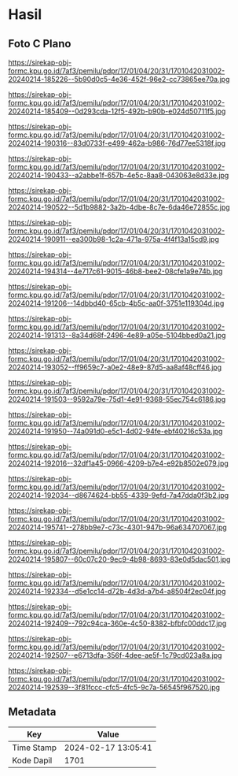 # Hasil

## Foto C Plano

https://sirekap-obj-formc.kpu.go.id/7af3/pemilu/pdpr/17/01/04/20/31/1701042031002-20240214-185226--5b90d0c5-4e36-452f-96e2-cc73865ee70a.jpg

https://sirekap-obj-formc.kpu.go.id/7af3/pemilu/pdpr/17/01/04/20/31/1701042031002-20240214-185409--0d293cda-12f5-492b-b90b-e024d50711f5.jpg

https://sirekap-obj-formc.kpu.go.id/7af3/pemilu/pdpr/17/01/04/20/31/1701042031002-20240214-190316--83d0733f-e499-462a-b986-76d77ee5318f.jpg

https://sirekap-obj-formc.kpu.go.id/7af3/pemilu/pdpr/17/01/04/20/31/1701042031002-20240214-190433--a2abbe1f-657b-4e5c-8aa8-043063e8d33e.jpg

https://sirekap-obj-formc.kpu.go.id/7af3/pemilu/pdpr/17/01/04/20/31/1701042031002-20240214-190522--5d1b9882-3a2b-4dbe-8c7e-6da46e72855c.jpg

https://sirekap-obj-formc.kpu.go.id/7af3/pemilu/pdpr/17/01/04/20/31/1701042031002-20240214-190911--ea300b98-1c2a-471a-975a-4f4f13a15cd9.jpg

https://sirekap-obj-formc.kpu.go.id/7af3/pemilu/pdpr/17/01/04/20/31/1701042031002-20240214-194314--4e717c61-9015-46b8-bee2-08cfe1a9e74b.jpg

https://sirekap-obj-formc.kpu.go.id/7af3/pemilu/pdpr/17/01/04/20/31/1701042031002-20240214-191206--14dbbd40-65cb-4b5c-aa0f-3751e119304d.jpg

https://sirekap-obj-formc.kpu.go.id/7af3/pemilu/pdpr/17/01/04/20/31/1701042031002-20240214-191313--8a34d68f-2496-4e89-a05e-5104bbed0a21.jpg

https://sirekap-obj-formc.kpu.go.id/7af3/pemilu/pdpr/17/01/04/20/31/1701042031002-20240214-193052--ff9659c7-a0e2-48e9-87d5-aa8af48cff46.jpg

https://sirekap-obj-formc.kpu.go.id/7af3/pemilu/pdpr/17/01/04/20/31/1701042031002-20240214-191503--9592a79e-75d1-4e91-9368-55ec754c6186.jpg

https://sirekap-obj-formc.kpu.go.id/7af3/pemilu/pdpr/17/01/04/20/31/1701042031002-20240214-191950--74a091d0-e5c1-4d02-94fe-ebf40216c53a.jpg

https://sirekap-obj-formc.kpu.go.id/7af3/pemilu/pdpr/17/01/04/20/31/1701042031002-20240214-192016--32df1a45-0966-4209-b7e4-e92b8502e079.jpg

https://sirekap-obj-formc.kpu.go.id/7af3/pemilu/pdpr/17/01/04/20/31/1701042031002-20240214-192034--d8674624-bb55-4339-9efd-7a47dda0f3b2.jpg

https://sirekap-obj-formc.kpu.go.id/7af3/pemilu/pdpr/17/01/04/20/31/1701042031002-20240214-195741--278bb9e7-c73c-4301-947b-96a634707067.jpg

https://sirekap-obj-formc.kpu.go.id/7af3/pemilu/pdpr/17/01/04/20/31/1701042031002-20240214-195807--60c07c20-9ec9-4b98-8693-83e0d5dac501.jpg

https://sirekap-obj-formc.kpu.go.id/7af3/pemilu/pdpr/17/01/04/20/31/1701042031002-20240214-192334--d5e1cc14-d72b-4d3d-a7b4-a8504f2ec04f.jpg

https://sirekap-obj-formc.kpu.go.id/7af3/pemilu/pdpr/17/01/04/20/31/1701042031002-20240214-192409--792c94ca-360e-4c50-8382-bfbfc00ddc17.jpg

https://sirekap-obj-formc.kpu.go.id/7af3/pemilu/pdpr/17/01/04/20/31/1701042031002-20240214-192507--e6713dfa-356f-4dee-ae5f-1c79cd023a8a.jpg

https://sirekap-obj-formc.kpu.go.id/7af3/pemilu/pdpr/17/01/04/20/31/1701042031002-20240214-192539--3f81fccc-cfc5-4fc5-9c7a-56545f967520.jpg


## Metadata

| Key        | Value               |
| ---------- | ------------------- |
| Time Stamp | 2024-02-17 13:05:41 |
| Kode Dapil | 1701                |



